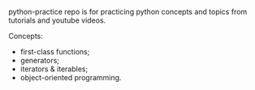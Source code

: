 python-practice repo is for practicing python concepts and topics from tutorials and youtube videos.

Concepts:
* first-class functions;
* generators;
* iterators & iterables;
* object-oriented programming.
